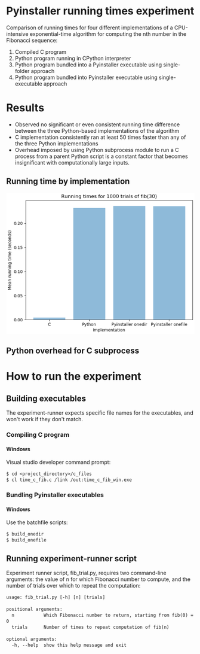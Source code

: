 # Pyinstaller running times experiment
Comparison of running times for four different implementations of a CPU-intensive exponential-time algorithm for computing the nth number in the Fibonacci sequence:
1. Compiled C program
2. Python program running in CPython interpreter
3. Python program bundled into a Pyinstaller executable using single-folder approach
4. Python program bundled into Pyinstaller executable using single-executable approach

# Results
* Observed no significant or even consistent running time difference between the three Python-based implementations of the algorithm
* C implementation consistently ran at least 50 times faster than any of the three Python implementations
* Overhead imposed by using Python subprocess module to run a C process from a parent Python script is a constant factor that becomes insignificant with computationally large inputs.

## Running time by implementation
![n30t100](/results_data/means_n30_trials1000.png)

## Python overhead for C subprocess


# How to run the experiment

## Building executables
  The experiment-runner expects specific file names for the executables, and won't work if they don't match. 
### Compiling C program

#### Windows
Visual studio developer command prompt:

    $ cd <project_directory>/c_files
    $ cl time_c_fib.c /link /out:time_c_fib_win.exe

### Bundling Pyinstaller executables

#### Windows
Use the batchfile scripts:

    $ build_onedir
    $ build_onefile

## Running experiment-runner script
  Experiment runner script, fib_trial.py, requires two command-line arguments: the value of n for which Fibonacci number to compute, and the number of trials over which to repeat the computation:
    
    usage: fib_trial.py [-h] [n] [trials]

    positional arguments:
      n           Which Fibonacci number to return, starting from fib(0) = 0
      trials      Number of times to repeat computation of fib(n)

    optional arguments:
      -h, --help  show this help message and exit
  
  
